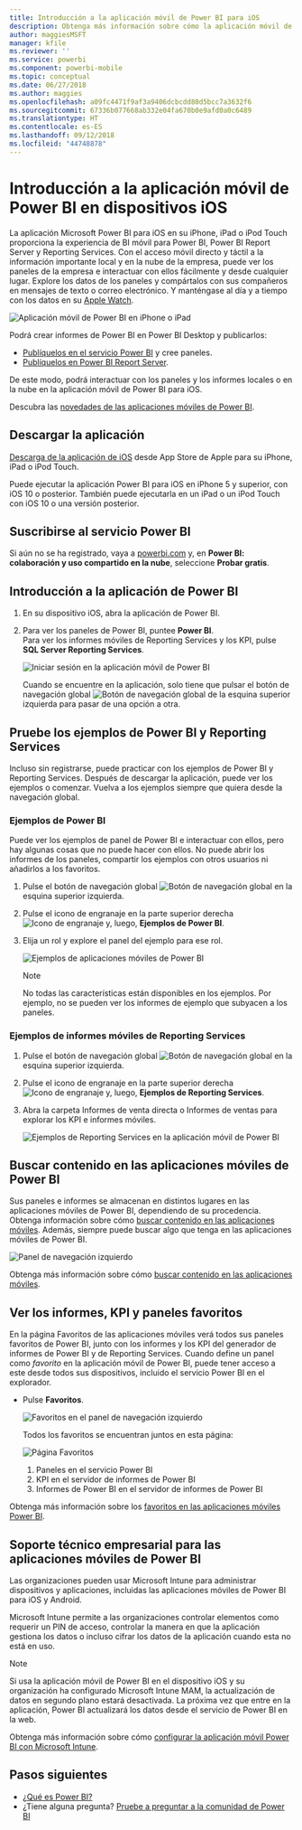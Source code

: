 ```yaml
---
title: Introducción a la aplicación móvil de Power BI para iOS
description: Obtenga más información sobre cómo la aplicación móvil de Microsoft Power BI para iOS le permite llevar Power BI en el bolsillo y le proporciona acceso móvil a información empresarial tanto de forma local como en la nube.
author: maggiesMSFT
manager: kfile
ms.reviewer: ''
ms.service: powerbi
ms.component: powerbi-mobile
ms.topic: conceptual
ms.date: 06/27/2018
ms.author: maggies
ms.openlocfilehash: a09fc4471f9af3a9406dcbcdd80d5bcc7a3632f6
ms.sourcegitcommit: 67336b077668ab332e04fa670b0e9afd0a0c6489
ms.translationtype: HT
ms.contentlocale: es-ES
ms.lasthandoff: 09/12/2018
ms.locfileid: "44748878"
---
```

# <a name="get-started-with-the-power-bi-mobile-app-on-ios-devices"></a>Introducción a la aplicación móvil de Power BI en dispositivos iOS
La aplicación Microsoft Power BI para iOS en su iPhone, iPad o iPod Touch proporciona la experiencia de BI móvil para Power BI, Power BI Report Server y Reporting Services. Con el acceso móvil directo y táctil a la información importante local y en la nube de la empresa, puede ver los paneles de la empresa e interactuar con ellos fácilmente y desde cualquier lugar. Explore los datos de los paneles y compártalos con sus compañeros en mensajes de texto o correo electrónico. Y manténgase al día y a tiempo con los datos en su [Apple Watch](mobile-apple-watch.md).  

![Aplicación móvil de Power BI en iPhone o iPad](./media/mobile-iphone-app-get-started/pbi_ipad_iphonedevices.png)

Podrá crear informes de Power BI en Power BI Desktop y publicarlos:

* [Publíquelos en el servicio Power BI](../../service-get-started.md) y cree paneles.
* [Publíquelos en Power BI Report Server](../../report-server/quickstart-create-powerbi-report.md).

De este modo, podrá interactuar con los paneles y los informes locales o en la nube en la aplicación móvil de Power BI para iOS.

Descubra las [novedades de las aplicaciones móviles de Power BI](mobile-whats-new-in-the-mobile-apps.md).

## <a name="download-the-app"></a>Descargar la aplicación
[Descarga de la aplicación de iOS](http://go.microsoft.com/fwlink/?LinkId=522062 "Descargue la aplicación de iOS") desde App Store de Apple para su iPhone, iPad o iPod Touch.

Puede ejecutar la aplicación Power BI para iOS en iPhone 5 y superior, con iOS 10 o posterior. También puede ejecutarla en un iPad o un iPod Touch con iOS 10 o una versión posterior. 

## <a name="sign-up-for-the-power-bi-service"></a>Suscribirse al servicio Power BI
Si aún no se ha registrado, vaya a [powerbi.com](https://powerbi.microsoft.com/get-started/) y, en **Power BI: colaboración y uso compartido en la nube**, seleccione **Probar gratis**.


## <a name="get-started-with-the-power-bi-app"></a>Introducción a la aplicación de Power BI
1. En su dispositivo iOS, abra la aplicación de Power BI.
2. Para ver los paneles de Power BI, puntee **Power BI**.  
   Para ver los informes móviles de Reporting Services y los KPI, pulse **SQL Server Reporting Services**.
   
   ![Iniciar sesión en la aplicación móvil de Power BI](./media/mobile-iphone-app-get-started/power-bi-connect-to-login.png)
   
   Cuando se encuentre en la aplicación, solo tiene que pulsar el botón de navegación global ![Botón de navegación global](./././media/mobile-iphone-app-get-started/power-bi-iphone-global-nav-button.png) de la esquina superior izquierda para pasar de una opción a otra. 

## <a name="try-the-power-bi-and-reporting-services-samples"></a>Pruebe los ejemplos de Power BI y Reporting Services
Incluso sin registrarse, puede practicar con los ejemplos de Power BI y Reporting Services. Después de descargar la aplicación, puede ver los ejemplos o comenzar. Vuelva a los ejemplos siempre que quiera desde la navegación global.

### <a name="power-bi-samples"></a>Ejemplos de Power BI
Puede ver los ejemplos de panel de Power BI e interactuar con ellos, pero hay algunas cosas que no puede hacer con ellos. No puede abrir los informes de los paneles, compartir los ejemplos con otros usuarios ni añadirlos a los favoritos.

1. Pulse el botón de navegación global ![Botón de navegación global](./././media/mobile-iphone-app-get-started/power-bi-iphone-global-nav-button.png) en la esquina superior izquierda.
2. Pulse el icono de engranaje en la parte superior derecha ![Icono de engranaje](././media/mobile-iphone-app-get-started/power-bi-ios-gear-icon.png) y, luego, **Ejemplos de Power BI**.
3. Elija un rol y explore el panel del ejemplo para ese rol.  
   
   ![Ejemplos de aplicaciones móviles de Power BI](./media/mobile-iphone-app-get-started/power-bi-iphone-powerbi-samples.png)
   
   > [!NOTE]
   > No todas las características están disponibles en los ejemplos. Por ejemplo, no se pueden ver los informes de ejemplo que subyacen a los paneles. 
   > 
   > 

### <a name="reporting-services-mobile-report-samples"></a>Ejemplos de informes móviles de Reporting Services
1. Pulse el botón de navegación global ![Botón de navegación global](./././media/mobile-iphone-app-get-started/power-bi-iphone-global-nav-button.png) en la esquina superior izquierda.
2. Pulse el icono de engranaje en la parte superior derecha ![Icono de engranaje](././media/mobile-iphone-app-get-started/power-bi-ios-gear-icon.png) y, luego, **Ejemplos de Reporting Services**.
3. Abra la carpeta Informes de venta directa o Informes de ventas para explorar los KPI e informes móviles.
   
   ![Ejemplos de Reporting Services en la aplicación móvil de Power BI](./media/mobile-iphone-app-get-started/power-bi-reporting-services-samples.png)

## <a name="find-your-content-in-the-power-bi-mobile-apps"></a>Buscar contenido en las aplicaciones móviles de Power BI
Sus paneles e informes se almacenan en distintos lugares en las aplicaciones móviles de Power BI, dependiendo de su procedencia. Obtenga información sobre cómo [buscar contenido en las aplicaciones móviles](mobile-apps-quickstart-view-dashboard-report.md). Además, siempre puede buscar algo que tenga en las aplicaciones móviles de Power BI. 

![Panel de navegación izquierdo](./media/mobile-iphone-app-get-started/power-bi-iphone-left-nav.png)

Obtenga más información sobre cómo [buscar contenido en las aplicaciones móviles](mobile-apps-quickstart-view-dashboard-report.md).

## <a name="view-your-favorite-dashboards-kpis-and-reports"></a>Ver los informes, KPI y paneles favoritos
En la página Favoritos de las aplicaciones móviles verá todos sus paneles favoritos de Power BI, junto con los informes y los KPI del generador de informes de Power BI y de Reporting Services. Cuando define un panel como *favorito* en la aplicación móvil de Power BI, puede tener acceso a este desde todos sus dispositivos, incluido el servicio Power BI en el explorador. 

* Pulse **Favoritos**.
  
   ![Favoritos en el panel de navegación izquierdo](./media/mobile-iphone-app-get-started/power-bi-iphone-favorites-nav.png)
  
   Todos los favoritos se encuentran juntos en esta página:
  
   ![Página Favoritos](./media/mobile-iphone-app-get-started/power-bi-iphone-faves-report-server-number-callouts.png)
  
  1. Paneles en el servicio Power BI
  2. KPI en el servidor de informes de Power BI
  3. Informes de Power BI en el servidor de informes de Power BI

Obtenga más información sobre los [favoritos en las aplicaciones móviles Power BI](mobile-apps-favorites.md).

## <a name="enterprise-support-for-the-power-bi-mobile-apps"></a>Soporte técnico empresarial para las aplicaciones móviles de Power BI
Las organizaciones pueden usar Microsoft Intune para administrar dispositivos y aplicaciones, incluidas las aplicaciones móviles de Power BI para iOS y Android.

Microsoft Intune permite a las organizaciones controlar elementos como requerir un PIN de acceso, controlar la manera en que la aplicación gestiona los datos o incluso cifrar los datos de la aplicación cuando esta no está en uso.

> [!NOTE]
> Si usa la aplicación móvil de Power BI en el dispositivo iOS y su organización ha configurado Microsoft Intune MAM, la actualización de datos en segundo plano estará desactivada. La próxima vez que entre en la aplicación, Power BI actualizará los datos desde el servicio de Power BI en la web.
> 

Obtenga más información sobre cómo [configurar la aplicación móvil Power BI con Microsoft Intune](../../service-admin-mobile-intune.md). 

## <a name="next-steps"></a>Pasos siguientes

* [¿Qué es Power BI?](../../power-bi-overview.md)
* ¿Tiene alguna pregunta? [Pruebe a preguntar a la comunidad de Power BI](http://community.powerbi.com/)


